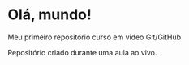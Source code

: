 # Olá, mundo!
 Meu primeiro repositorio curso em video Git/GitHub

Repositório criado durante uma aula ao vivo.
